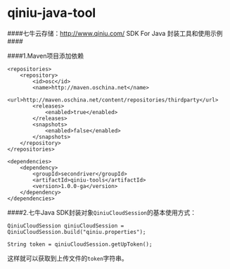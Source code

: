 qiniu-java-tool
===============

####七牛云存储：http://www.qiniu.com/ SDK For Java 封装工具和使用示例####

####1.Maven项目添加依赖

	<repositories>
		<repository>
			<id>osc</id>
			<name>http://maven.oschina.net</name>
			<url>http://maven.oschina.net/content/repositories/thirdparty</url>
			<releases>
				<enabled>true</enabled>
			</releases>
			<snapshots>
				<enabled>false</enabled>
			</snapshots>
		</repository>
	</repositories>

	<dependencies>
		<dependency>
			<groupId>secondriver</groupId>
			<artifactId>qiniu-tools</artifactId>
			<version>1.0.0-ga</version>
		</dependency>
	</dependencies>

####2.七牛Java SDK封装对象`QiniuCloudSession`的基本使用方式：

	QiniuCloudSession qiniuCloudSession = QiniuCloudSession.build("qiniu.properties");

	String token = qiniuCloudSession.getUpToken();

这样就可以获取到上传文件的`token`字符串。






